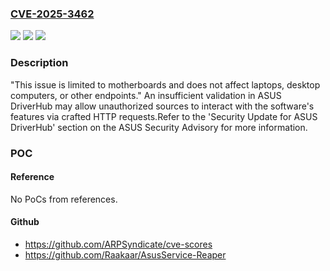 ### [CVE-2025-3462](https://cve.mitre.org/cgi-bin/cvename.cgi?name=CVE-2025-3462)
![](https://img.shields.io/static/v1?label=Product&message=DriverHub&color=blue)
![](https://img.shields.io/static/v1?label=Version&message=before%201.0.6.0%20&color=brightgreen)
![](https://img.shields.io/static/v1?label=Vulnerability&message=CWE-346%20Origin%20Validation%20Error&color=brightgreen)

### Description

"This issue is limited to motherboards and does not affect laptops, desktop computers, or other endpoints." An insufficient validation in ASUS DriverHub may allow unauthorized sources to interact with the software's features via crafted HTTP requests.Refer to the 'Security Update for ASUS DriverHub' section on the ASUS Security Advisory for more information.

### POC

#### Reference
No PoCs from references.

#### Github
- https://github.com/ARPSyndicate/cve-scores
- https://github.com/Raakaar/AsusService-Reaper

